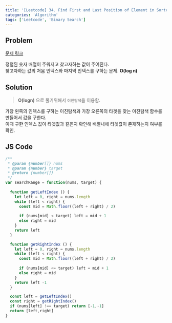 ```yaml
---
title: '[Leetcode] 34. Find First and Last Position of Element in Sorted Array'
categories: 'Algorithm'
tags: ['Leetcode', 'Binary Search']
---
```


## Problem

[문제 링크](https://leetcode.com/problems/find-first-and-last-position-of-element-in-sorted-array/)

정렬된 숫자 배열이 주워지고 찾고자하는 값이 주어진다.  
찾고자하는 값의 처음 인덱스와 마지막 인덱스를 구하는 문제. **O(log n)**

## Solution

> **O(logn)** 으로 풀기위해서 `이진탐색`을 이용함.

가장 왼쪽의 인덱스를 구하는 이진탐색과 가장 오른쪽의 타겟을 찾는 이진탐색 함수를 만들어서 값을 구한다.  
이때 구한 인덱스 값이 타겟값과 같은지 확인해 배열내에 타겟값이 존재하는지 여부를 확인.

## JS Code

```js
/**
 * @param {number[]} nums
 * @param {number} target
 * @return {number[]}
 */
var searchRange = function(nums, target) {
  
  function getLeftIndex () {
    let left = 0, right = nums.length
    while (left < right) {
      const mid = Math.floor((left + right) / 2)
  
      if (nums[mid] < target) left = mid + 1
      else right = mid
    }
    return left
  }

  function getRightIndex () {
    let left = 0, right = nums.length
    while (left < right) {
      const mid = Math.floor((left + right) / 2)
  
      if (nums[mid] <= target) left = mid + 1
      else right = mid
    }
    return left -1
  }

  const left = getLeftIndex()
  const right = getRightIndex()
  if (nums[left] !== target) return [-1,-1]
  return [left,right]
}
```
